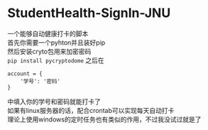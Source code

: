 # StudentHealth-SignIn-JNU
一个能够自动健康打卡的脚本  
首先你需要一个pyhton并且装好pip  
然后安装cryto包用来加密密码  
`pip install pycryptodome`
之后在
```
account = {
    '学号': '密码'
}
```
 中填入你的学号和密码就能打卡了  
 如果有linux服务器的话，配合crontab可以实现每天自动打卡  
 理论上使用windows的定时任务也有类似的作用，不过我没试过就是了  

